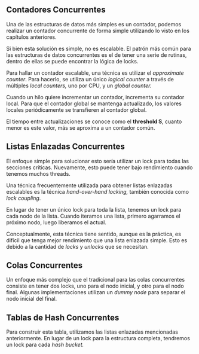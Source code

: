 ## Contadores Concurrentes

Una de las estructuras de datos más simples es un contador, podemos realizar un contador concurrente de forma simple utilizando lo visto en los capítulos anteriores.

Si bien esta solución es simple, no es escalable. El patrón más común para las estructuras de datos concurrentes es el de tener una serie de rutinas, dentro de ellas se puede encontrar la lógica de locks.

Para hallar un contador escalable, una técnica es utilizar el *approximate counter*. Para hacerlo, se utiliza un único *logical counter* a través de múltiples *local counters,* uno por CPU, y un *global counter.*

Cuando un hilo quiere incrementar un contador, incrementa su contador local. Para que el contador global se mantenga actualizado, los valores locales periódicamente se transfieren al contador global.

El tiempo entre actualizaciones se conoce como el **threshold S**, cuanto menor es este valor, más se aproxima a un contador común.

## Listas Enlazadas Concurrentes

El enfoque simple para solucionar esto sería utilizar un lock para todas las secciones críticas. Nuevamente, esto puede tener bajo rendimiento cuando tenemos muchos threads.

Una técnica frecuentemente utilizada para obtener listas enlazadas escalables es la técnica *hand-over-hand locking,* también conocida como *lock coupling*.

En lugar de tener un único lock para toda la lista, tenemos un lock para cada nodo de la lista. Cuando iteramos una lista, primero agarramos el próximo nodo, luego liberamos el actual.

Conceptualmente, esta técnica tiene sentido, aunque es la práctica, es difícil que tenga mejor rendimiento que una lista enlazada simple. Esto es debido a la cantidad de *locks* y *unlocks* que se necesitan.

## Colas Concurrentes

Un enfoque más complejo que el tradicional para las colas concurrentes consiste en tener dos locks, uno para el nodo inicial, y otro para el nodo final. Algunas implementaciones utilizan un *dummy node* para separar el nodo inicial del final.

## Tablas de Hash Concurrentes

Para construir esta tabla, utilizamos las listas enlazadas mencionadas anteriormente. En lugar de un lock para la estructura completa, tendremos un lock para cada *hash bucket.*
